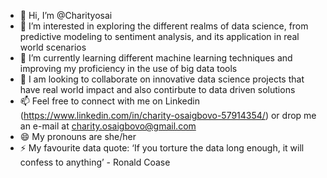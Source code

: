 - 👋 Hi, I’m @Charityosai
- 👀 I’m interested in exploring the different realms of data science, from predictive modeling to sentiment analysis, and its application in real world scenarios
- 🌱 I’m currently learning different machine learning techniques and improving my proficiency in the use of big data tools
- 💞️ I am looking to collaborate on innovative data science projects that have real world impact and also contirbute to data driven solutions
- 📫 Feel free to connect with me on Linkedin (https://www.linkedin.com/in/charity-osaigbovo-57914354/) or drop me an e-mail at charity.osaigbovo@gmail.com
- 😄 My pronouns are she/her
- ⚡ My favourite data quote: ‘If you torture the data long enough, it will confess to anything’ - Ronald Coase


